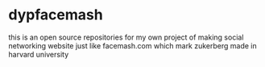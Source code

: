 # dypfacemash
this is an open source repositories for my own project of making social networking website just like facemash.com which mark zukerberg made in harvard university
